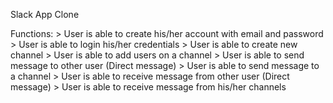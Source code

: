 Slack App Clone

Functions:
    > User is able to create his/her account with email and password
    > User is able to login his/her credentials
    > User is able to create new channel
    > User is able to add users on a channel
    > User is able to send message to other user (Direct message)
    > User is able to send message to a channel
    > User is able to receive message from other user (Direct message)
    > User is able to receive message from his/her channels